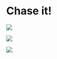 # Chase it!

![](https://i.imgur.com/Hsgiike.png)

![](https://i.imgur.com/nWx0vxM.png)

![](https://i.imgur.com/gvzxOMH.png)
